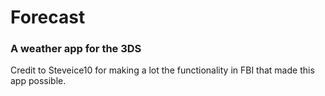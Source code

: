 # Forecast
### A weather app for the 3DS

Credit to Steveice10 for making a lot the functionality in FBI that made this app possible.
